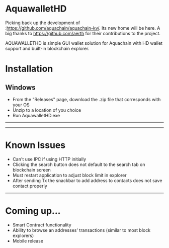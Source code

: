 # AquawalletHD

Picking back up the development of :https://github.com/aquachain/aquachain-kv/. Its new home will be here.
A big thanks to https://github.com/aerth for their contributions to the project.

AQUAWALLETHD is simple GUI wallet solution for Aquachain with HD wallet support and built-in blockchain explorer.

# Installation

## Windows

- From the "Releases" page, download the .zip file that corresponds with your OS
- Unzip to a location of you choice
- Run AquawalletHD.exe
___
___

# Known Issues

- Can't use IPC if using HTTP initially
- Clicking the search button does not default to the search tab on blockchain screen
- Must restart application to adjust block limit in explorer
- After sending Tx the snackbar to add address to contacts does not save contact properly

___

# Coming up...

- Smart Contract functionality
- Ability to browse an addresses' transactions (similar to most block explorers)
- Mobile release
